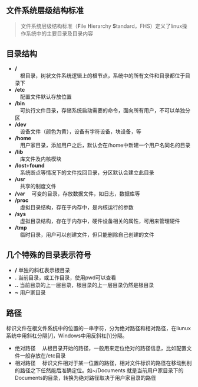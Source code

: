 ## 文件系统层级结构标准
> 文件系统层级结构标准（**F**ile **H**ierarchy **S**tandard，FHS）定义了linux操作系统中的主要目录及目录内容
## 目录结构
* **/**  
　根目录，树状文件系统逻辑上的根节点，系统中的所有文件和目录都位于目录下
* **/etc**  
　配置文件默认存放位置
* **/bin**  
　可执行文件目录，存储系统启动需要的命令，面向所有用户，不可以单独分区
* **/dev**  
　设备文件（颜色为黄），设备有字符设备，块设备，等
* **/home**  
　用户家目录，添加用户之后，默认会在/home中新建一个用户名同名的目录    
* **/lib**  
　库文件及内核模块
* **/lost+found**   
　系统断点等情况下的文件找回目录，分区默认会建立此目录
* **/usr**  
　共享的制度文件
* **/var** 
　可变的目录，存放数据文件，如日志，数据库等
* **/proc**  
　虚拟目录结构，存在于内存中，是内核运行的参数
* **/sys**  
　虚拟目录结构，存在于内存中，硬件设备相关的属性，可用来管理硬件
* **/tmp**  
　临时目录，用户可以创建文件，但只能删除自己创建的文件

## 几个特殊的目录表示符号
* **/** 单独的斜杠表示根目录
* **.** 当前目录，或工作目录，使用pwd可以查看
* **..** 当前目录的上一层目录，根目录的上一层目录仍然是根目录
* **~**  用户家目录  

## 路径
标识文件在根文件系统中的位置的一串字符，分为绝对路径和相对路径，在liunux系统中用斜杠分隔[/]，Windows中用反斜杠[\\]分隔。  
* 绝对路径
　从根目录开始的路径，一般用来定位绝对的路径信息，比如配置文件一般存放在/etc目录
* 相对路径
　标识文件相对于某一位置的路径，相对文件标识的路径在移动到别的路径之下任然能后准确定位。如~/Documents 就是当前用户家目录下的Documents的目录，转换为绝对路径取决于用户家目录的路径

